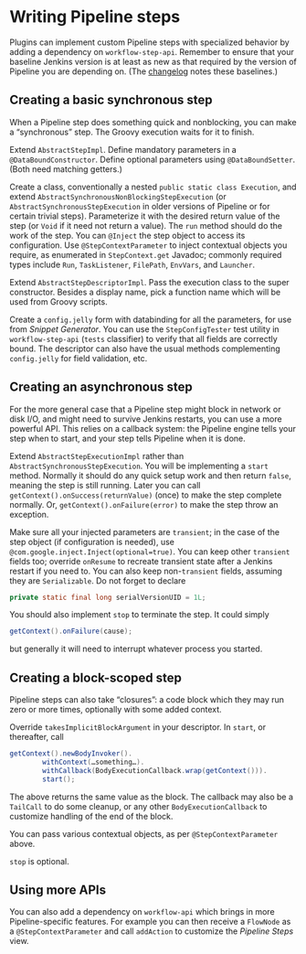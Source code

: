 # Writing Pipeline steps

Plugins can implement custom Pipeline steps with specialized behavior by adding a dependency on `workflow-step-api`.
Remember to ensure that your baseline Jenkins version is at least as new as that required by the version of Pipeline you are depending on.
(The [changelog](../CHANGES.md) notes these baselines.)

## Creating a basic synchronous step

When a Pipeline step does something quick and nonblocking, you can make a “synchronous” step.
The Groovy execution waits for it to finish.

Extend `AbstractStepImpl`.
Define mandatory parameters in a `@DataBoundConstructor`.
Define optional parameters using `@DataBoundSetter`.
(Both need matching getters.)

Create a class, conventionally a nested `public static class Execution`, and extend `AbstractSynchronousNonBlockingStepExecution` (or `AbstractSynchronousStepExecution` in older versions of Pipeline or for certain trivial steps).
Parameterize it with the desired return value of the step (or `Void` if it need not return a value).
The `run` method should do the work of the step.
You can `@Inject` the step object to access its configuration.
Use `@StepContextParameter` to inject contextual objects you require, as enumerated in `StepContext.get` Javadoc;
commonly required types include `Run`, `TaskListener`, `FilePath`, `EnvVars`, and `Launcher`.

Extend `AbstractStepDescriptorImpl`.
Pass the execution class to the super constructor.
Besides a display name, pick a function name which will be used from Groovy scripts.

Create a `config.jelly` form with databinding for all the parameters, for use from _Snippet Generator_.
You can use the `StepConfigTester` test utility in `workflow-step-api` (`tests` classifier) to verify that all fields are correctly bound.
The descriptor can also have the usual methods complementing `config.jelly` for field validation, etc.

## Creating an asynchronous step

For the more general case that a Pipeline step might block in network or disk I/O, and might need to survive Jenkins restarts, you can use a more powerful API.
This relies on a callback system: the Pipeline engine tells your step when to start, and your step tells Pipeline when it is done.

Extend `AbstractStepExecutionImpl` rather than `AbstractSynchronousStepExecution`.
You will be implementing a `start` method.
Normally it should do any quick setup work and then return `false`, meaning the step is still running.
Later you can call `getContext().onSuccess(returnValue)` (once) to make the step complete normally.
Or, `getContext().onFailure(error)` to make the step throw an exception.

Make sure all your injected parameters are `transient`; in the case of the step object (if configuration is needed), use `@com.google.inject.Inject(optional=true)`.
You can keep other `transient` fields too; override `onResume` to recreate transient state after a Jenkins restart if you need to.
You can also keep non-`transient` fields, assuming they are `Serializable`.
Do not forget to declare

```java
private static final long serialVersionUID = 1L;
```

You should also implement `stop` to terminate the step.
It could simply

```java
getContext().onFailure(cause);
```

but generally it will need to interrupt whatever process you started.

## Creating a block-scoped step

Pipeline steps can also take “closures”: a code block which they may run zero or more times, optionally with some added context.

Override `takesImplicitBlockArgument` in your descriptor.
In `start`, or thereafter, call

```java
getContext().newBodyInvoker().
        withContext(…something…).
        withCallback(BodyExecutionCallback.wrap(getContext())).
        start();
```

The above returns the same value as the block.
The callback may also be a `TailCall` to do some cleanup,
or any other `BodyExecutionCallback` to customize handling of the end of the block.

You can pass various contextual objects, as per `@StepContextParameter` above.

`stop` is optional.

## Using more APIs

You can also add a dependency on `workflow-api` which brings in more Pipeline-specific features.
For example you can then receive a `FlowNode` as a `@StepContextParameter` and call `addAction` to customize the _Pipeline Steps_ view.
